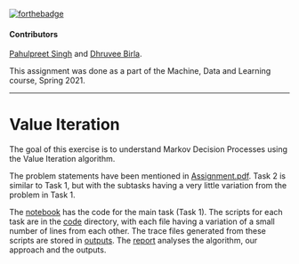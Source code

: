[![forthebadge](https://forthebadge.com/images/badges/ctrl-c-ctrl-v.svg)](https://forthebadge.com)

#### Contributors
[Pahulpreet Singh](https://github.com/codelixir) and [Dhruvee Birla](https://github.com/dhruvxx).

This assignment was done as a part of the Machine, Data and Learning course, Spring 2021.

---

# Value Iteration

The goal of this exercise is to understand Markov Decision Processes using the Value Iteration algorithm.

The problem statements have been mentioned in [Assignment.pdf](https://github.com/codelixir/value-iteration/blob/main/Assignment.pdf). Task 2 is similar to Task 1, but with the subtasks having a very little variation from the problem in Task 1.

The [notebook](https://github.com/codelixir/value-iteration/blob/main/valueiteration.ipynb) has the code for the main task (Task 1). The scripts for each task are in the [code](https://github.com/codelixir/value-iteration/tree/main/code) directory, with each file having a variation of a small number of lines from each other. The trace files generated from these scripts are stored in [outputs](https://github.com/codelixir/value-iteration/tree/main/outputs). The [report](https://github.com/codelixir/value-iteration/tree/main/report) analyses the algorithm, our approach and the outputs.
